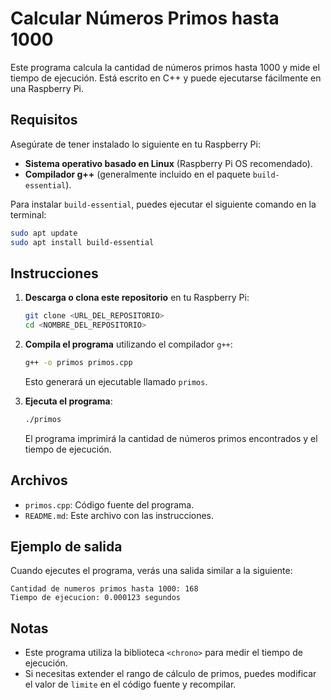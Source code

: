 # Calcular Números Primos hasta 1000

Este programa calcula la cantidad de números primos hasta 1000 y mide el tiempo de ejecución. Está escrito en C++ y puede ejecutarse fácilmente en una Raspberry Pi.

## Requisitos

Asegúrate de tener instalado lo siguiente en tu Raspberry Pi:

- **Sistema operativo basado en Linux** (Raspberry Pi OS recomendado).
- **Compilador g++** (generalmente incluido en el paquete `build-essential`).

Para instalar `build-essential`, puedes ejecutar el siguiente comando en la terminal:

```bash
sudo apt update
sudo apt install build-essential
```

## Instrucciones

1. **Descarga o clona este repositorio** en tu Raspberry Pi:
   ```bash
   git clone <URL_DEL_REPOSITORIO>
   cd <NOMBRE_DEL_REPOSITORIO>
   ```

2. **Compila el programa** utilizando el compilador `g++`:
   ```bash
   g++ -o primos primos.cpp
   ```
   Esto generará un ejecutable llamado `primos`.

3. **Ejecuta el programa**:
   ```bash
   ./primos
   ```
   El programa imprimirá la cantidad de números primos encontrados y el tiempo de ejecución.

## Archivos

- `primos.cpp`: Código fuente del programa.
- `README.md`: Este archivo con las instrucciones.

## Ejemplo de salida

Cuando ejecutes el programa, verás una salida similar a la siguiente:

```
Cantidad de numeros primos hasta 1000: 168
Tiempo de ejecucion: 0.000123 segundos
```

## Notas

- Este programa utiliza la biblioteca `<chrono>` para medir el tiempo de ejecución.
- Si necesitas extender el rango de cálculo de primos, puedes modificar el valor de `limite` en el código fuente y recompilar.

